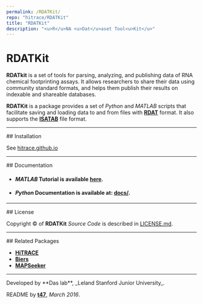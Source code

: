 ```yaml
---
permalink: /RDATKit/
repo: "hitrace/RDATKit"
title: "RDATKit"
description: "<u>R</u>NA <u>Dat</u>aset Tool<u>Kit</u>"
---
```



# RDATKit

**RDATkit** is a set of tools for parsing, analyzing, and publishing data of RNA chemical footprinting assays. It allows researchers to share their data using community standard formats, and helps them publish their results on indexable and shareable databases.

**RDATKit** is a package provides a set of *Python* and *MATLAB* scripts that facilitate saving and loading data to and from files with [**RDAT**](https://rmdb.stanford.edu/deposit/specs/) format. It also supports the [**ISATAB**](http://ribosnitch.bio.unc.edu/snrnasm/) file format.

<hr/>
## Installation

See [hitrace.github.io](https://hitrace.github.io/RDATKit/install/)

<hr/>
## Documentation

* #### *MATLAB* Tutorial is available [**here**](https://hitrace.github.io/HiTRACE/tutorial/step_9/).

* #### *Python* Documentation is available at: [**docs/**](https://hitrace.github.io/RDATKit/docs/).

<hr/>
## License

Copyright &copy; of **RDATKit** _Source Code_ is described in [LICENSE.md](https://github.com/hitrace/RDATKit/blob/master/LICENSE.md).

<hr/>
## Related Packages

* [**HiTRACE**](/HiTRACE/)
* [**Biers**](/Biers/)
* [**MAPSeeker**](/MAPseeker/)

<hr/>
Developed by **Das lab**, _Leland Stanford Junior University_.

README by [**t47**](http://t47.io/), *March 2016*.
